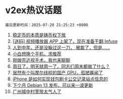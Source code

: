 # v2ex热议话题

`最后更新时间：2025-07-20 21:25:23 +0800`

1. [稳定币的本质是铸币权下放](https://www.v2ex.com/t/1146398)
1. [[送码] 视频播放器 APP 上架了，现在准备干翻 Infuse](https://www.v2ex.com/t/1146394)
1. [人到中年，还是没躲过这一刀， 被裁了，但是......](https://www.v2ex.com/t/1146397)
1. [小白想换个手机，求推荐](https://www.v2ex.com/t/1146372)
1. [刚做完近视手术，我也来聊聊](https://www.v2ex.com/t/1146377)
1. [周日了，明天就周一了，同志们周末都做了什么？](https://www.v2ex.com/t/1146401)
1. [居然有个叫摩尔线程的国产 GPU，孤陋寡闻了](https://www.v2ex.com/t/1146404)
1. [iPhone 是如何实现钱包刷卡公交记录站点信息的](https://www.v2ex.com/t/1146379)
1. [下个月 Debian 13 发布，可以来一波更新](https://www.v2ex.com/t/1146388)
1. [广州城中村宽带太气人了](https://www.v2ex.com/t/1146429)

